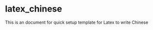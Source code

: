 latex_chinese
=============

This is an document for quick setup template for Latex to write Chinese 
